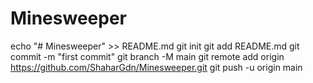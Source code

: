# Minesweeper
echo "# Minesweeper" >> README.md
git init
git add README.md
git commit -m "first commit"
git branch -M main
git remote add origin https://github.com/ShaharGdn/Minesweeper.git
git push -u origin main
